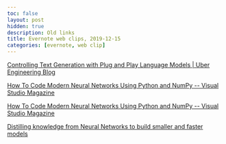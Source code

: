 ```yaml
---
toc: false
layout: post
hidden: true
description: Old links
title: Evernote web clips, 2019-12-15
categories: [evernote, web clip]
---
```


[Controlling Text Generation with Plug and Play Language Models | Uber Engineering Blog](https://eng.uber.com/pplm/)

[How To Code Modern Neural Networks Using Python and NumPy -- Visual Studio Magazine](https://visualstudiomagazine.com/articles/2019/07/01/modern-neural-networks.aspx?m=1)

[How To Code Modern Neural Networks Using Python and NumPy -- Visual Studio Magazine](https://visualstudiomagazine.com/articles/2019/07/01/modern-neural-networks.aspx?m=1)

[Distilling knowledge from Neural Networks to build smaller and faster models](https://blog.floydhub.com/knowledge-distillation/)

